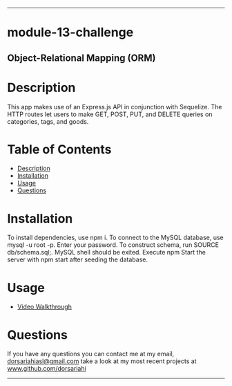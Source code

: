 - - - -
# module-13-challenge 

## Object-Relational Mapping (ORM) 

# Description
This app makes use of an Express.js API in conjunction with Sequelize. The HTTP routes let users to make GET, POST, PUT, and DELETE queries on categories, tags, and goods.

# Table of Contents
* [Description](https://github.com/dorsariahi/module-13-challenge#Description)
* [Installation](https://github.com/dorsariahi/module-13-challenge#Installation)
* [Usage](https://github.com/dorsariahi/module-13-challenge#Usage)
* [Questions](https://github.com/dorsariahi/module-13-challenge#Questions)

# Installation
To install dependencies, use npm i. To connect to the MySQL database, use mysql -u root -p. Enter your password. To construct schema, run SOURCE db/schema.sql;. MySQL shell should be exited. Execute npm Start the server with npm start after seeding the database.

# Usage
* [Video Walkthrough](https://drive.google.com/file/d/1ne_x3wGoJOQAOU_tIjp67Kqqr76s9MQw/view)

# Questions
If you have any questions you can contact me at my email, dorsariahiasl@gmail.com 
    take a look at my most recent projects at www.github.com/dorsariahi
- - - -